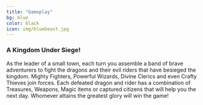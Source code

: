```yaml
---
title: "Gameplay"
bg: blue
color: black
icon: img/bluebeast.jpg
---
```


### A Kingdom Under Siege!

As the leader of a small town, each turn you assemble a band of brave adventurers to fight the dragons and their evil riders that have besieged the kingdom. Mighty Fighters, Powerful Wizards, Divine Clerics and even Crafty Thieves join forces. Each defeated dragon and rider has a combination of Treasures, Weapons, Magic items or captured citizens that will help you the next day. Whomever attains the greatest glory will win the game!

